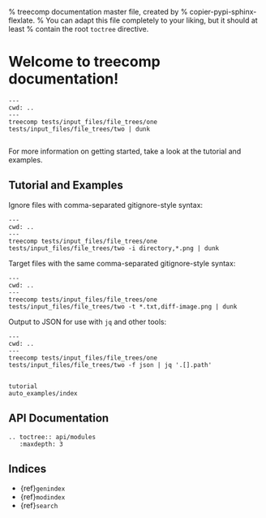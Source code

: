 % treecomp documentation master file, created by
%   copier-pypi-sphinx-flexlate.
%   You can adapt this file completely to your liking, but it should at least
%   contain the root `toctree` directive.

# Welcome to treecomp documentation!

```{terminhtml}
---
cwd: ..
---
treecomp tests/input_files/file_trees/one tests/input_files/file_trees/two | dunk
```

```{include} ../../README.md
```

For more information on getting started, take a look at the tutorial and examples.

## Tutorial and Examples

Ignore files with comma-separated gitignore-style syntax:

```{terminhtml}
---
cwd: ..
---
treecomp tests/input_files/file_trees/one tests/input_files/file_trees/two -i directory,*.png | dunk
```

Target files with the same comma-separated gitignore-style syntax:

```{terminhtml}
---
cwd: ..
---
treecomp tests/input_files/file_trees/one tests/input_files/file_trees/two -t *.txt,diff-image.png | dunk
```

Output to JSON for use with `jq` and other tools:

```{terminhtml}
---
cwd: ..
---
treecomp tests/input_files/file_trees/one tests/input_files/file_trees/two -f json | jq '.[].path'
```

```{toctree}

tutorial
auto_examples/index
```

## API Documentation

```{eval-rst}
.. toctree:: api/modules
   :maxdepth: 3
```

## Indices

- {ref}`genindex`
- {ref}`modindex`
- {ref}`search`
